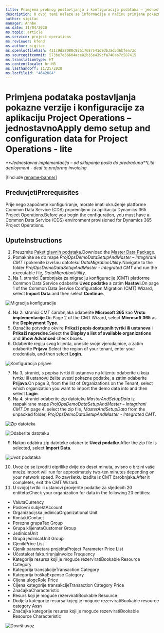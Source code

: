 ```yaml
---
title: Primjena probnog postavljanja i konfiguracija podataka – jednostavno
description: U ovoj temi nalaze se informacije o načinu primjene pokaznih postavki i konfiguracijskih podataka za aplikaciju Project Operations.
author: sigitac
manager: Annbe
ms.date: 11/04/2020
ms.topic: article
ms.service: project-operations
ms.reviewer: kfend
ms.author: sigitac
ms.openlocfilehash: 421c9d28088c92617687641d93b3ad5d6bfea73c
ms.sourcegitcommit: 573be7e36604ace82b35e439cfa748aa7c587415
ms.translationtype: HT
ms.contentlocale: hr-HR
ms.lasthandoff: 11/25/2020
ms.locfileid: "4642084"
---
```

# <a name="apply-demo-setup-and-configuration-data-for-project-operations---lite"></a><span data-ttu-id="170dd-103">Primjena podataka postavljanja pokazne verzije i konfiguracije za aplikaciju Project Operations – jednostavno</span><span class="sxs-lookup"><span data-stu-id="170dd-103">Apply demo setup and configuration data for Project Operations - lite</span></span> 

<span data-ttu-id="170dd-104">_\*\*Jednostavna implementacija – od sklapanja posla do predračuna_</span><span class="sxs-lookup"><span data-stu-id="170dd-104">_\*\*Lite deployment - deal to proforma invoicing_</span></span>

[!include [rename-banner](~/includes/cc-data-platform-banner.md)]

## <a name="prerequisites"></a><span data-ttu-id="170dd-105">Preduvjeti</span><span class="sxs-lookup"><span data-stu-id="170dd-105">Prerequisites</span></span>

<span data-ttu-id="170dd-106">Prije nego započnete konfiguriranje, morate imati okruženje platforme Common Data Service (CDS) pripremljeno za aplikaciju Dynamics 365 Project Operations.</span><span class="sxs-lookup"><span data-stu-id="170dd-106">Before you begin the configuration, you must have a Common Data Service (CDS) environment provisioned for Dynamics 365 Project Operations.</span></span>


## <a name="instructions"></a><span data-ttu-id="170dd-107">Upute</span><span class="sxs-lookup"><span data-stu-id="170dd-107">Instructions</span></span>

1. <span data-ttu-id="170dd-108">Preuzmite [Paket glavnih podataka](https://download.microsoft.com/download/3/4/1/341bf279-a64f-4baa-af31-ce624859b518/ProjOpsSampleSetupData%20-%20CE%20only%20CMT.zip).</span><span class="sxs-lookup"><span data-stu-id="170dd-108">Download the [Master Data Package](https://download.microsoft.com/download/3/4/1/341bf279-a64f-4baa-af31-ce624859b518/ProjOpsSampleSetupData%20-%20CE%20only%20CMT.zip).</span></span> 
2. <span data-ttu-id="170dd-109">Pomaknite se do mape *ProjOpsDemoDataSetupAndMaster – Integrirani CMT* i pokrenite izvršnu datoteku *DataMigrationUtility*.</span><span class="sxs-lookup"><span data-stu-id="170dd-109">Navigate to the folder *ProjOpsDemoDataSetupAndMaster - Integrated CMT* and run the executable file, *DataMigrationUtility*.</span></span>
3. <span data-ttu-id="170dd-110">Na 1. stranici Čarobnjaka za migraciju konfiguracije (CMT) platforme Common Data Service odaberite **Uvez podatke** a zatim **Nastavi**.</span><span class="sxs-lookup"><span data-stu-id="170dd-110">On page 1 of the Common Data Service Configuration Migration (CMT) Wizard, select **Import Data** and then select **Continue**.</span></span>

![Migracija konfiguracije](./media/1ConfigurationMigration.png)

4. <span data-ttu-id="170dd-112">Na 2. stranici CMT čarobnjaka odaberite **Microsoft 365** kao **Vrstu implementacije**.</span><span class="sxs-lookup"><span data-stu-id="170dd-112">On Page 2 of the CMT Wizard, select **Microsoft 365** as the **Deployment Type**.</span></span>
5. <span data-ttu-id="170dd-113">Označite potvrdne okvire **Prikaži popis dostupnih tvrtki ili ustanova** i **Prikaži napredne**.</span><span class="sxs-lookup"><span data-stu-id="170dd-113">Select the **Display a list of available organizations** and **Show Advanced** check boxes.</span></span>
6. <span data-ttu-id="170dd-114">Odaberite regiju svog klijenta, unesite svoje vjerodajnice, a zatim odaberite **Prijava**.</span><span class="sxs-lookup"><span data-stu-id="170dd-114">Select the region of your tenant, enter your credentials, and then select **Login**.</span></span>

![Konfiguracija prijave](./media/2ConfigurationSignin.png)

7. <span data-ttu-id="170dd-116">Na 3. stranici, s popisa tvrtki ili ustanova na klijentu odaberite u koju tvrtku ili ustanovu želite uvesti pokazne podatke, a zatim odaberite **Prijava**.</span><span class="sxs-lookup"><span data-stu-id="170dd-116">On page 3, from the list of Organizations on the Tenant, select which organization you want to import the demo data into and then select **Login**.</span></span>
8. <span data-ttu-id="170dd-117">Na 4. stranici odaberite zip datoteku *MasterAndSetupData* iz raspakirane mape *ProjOpsDemoDataSetupAndMaster – Integrirani CMT*.</span><span class="sxs-lookup"><span data-stu-id="170dd-117">On page 4, select the zip file, *MasterAndSetupData* from the unpacked folder, *ProjOpsDemoDataSetupAndMaster - Integrated CMT*.</span></span>

![Zip datoteka](./media/3ZipFile.png)

![Odaberite datoteku](./media/4SelectAFile.png)

9. <span data-ttu-id="170dd-120">Nakon odabira zip datoteke odaberite **Uvezi podatke**.</span><span class="sxs-lookup"><span data-stu-id="170dd-120">After the zip file is selected, select **Import Data**.</span></span>

![Uvoz podataka](./media/5ImportData.png)

10. <span data-ttu-id="170dd-122">Uvoz će se izvoditi otprilike dvije do deset minuta, ovisno o brzini vaše mreže.</span><span class="sxs-lookup"><span data-stu-id="170dd-122">Import will run for approximately two-ten minutes depending on your network speed.</span></span> <span data-ttu-id="170dd-123">Po završetku izađite iz CMT čarobnjaka.</span><span class="sxs-lookup"><span data-stu-id="170dd-123">After it completes, exit the CMT Wizard.</span></span> 
11. <span data-ttu-id="170dd-124">U svojoj tvrtki ili ustanovi provjerite podatke za sljedećih 20 entiteta:</span><span class="sxs-lookup"><span data-stu-id="170dd-124">Check your organization for data in the following 20 entities:</span></span>

-   <span data-ttu-id="170dd-125">Valuta</span><span class="sxs-lookup"><span data-stu-id="170dd-125">Currency</span></span>
-   <span data-ttu-id="170dd-126">Poslovni subjekt</span><span class="sxs-lookup"><span data-stu-id="170dd-126">Account</span></span>
-   <span data-ttu-id="170dd-127">Organizacijska jedinica</span><span class="sxs-lookup"><span data-stu-id="170dd-127">Organizational Unit</span></span>
-   <span data-ttu-id="170dd-128">Kontakt</span><span class="sxs-lookup"><span data-stu-id="170dd-128">Contact</span></span>
-   <span data-ttu-id="170dd-129">Porezna grupa</span><span class="sxs-lookup"><span data-stu-id="170dd-129">Tax Group</span></span>
-   <span data-ttu-id="170dd-130">Grupa klijenata</span><span class="sxs-lookup"><span data-stu-id="170dd-130">Customer Group</span></span>
-   <span data-ttu-id="170dd-131">Jedinica</span><span class="sxs-lookup"><span data-stu-id="170dd-131">Unit</span></span>
-   <span data-ttu-id="170dd-132">Grupa jedinica</span><span class="sxs-lookup"><span data-stu-id="170dd-132">Unit Group</span></span>
-   <span data-ttu-id="170dd-133">Cjenik</span><span class="sxs-lookup"><span data-stu-id="170dd-133">Price List</span></span>
-   <span data-ttu-id="170dd-134">Cjenik parametara projekta</span><span class="sxs-lookup"><span data-stu-id="170dd-134">Project Parameter Price List</span></span> 
-   <span data-ttu-id="170dd-135">Učestalost fakturiranja</span><span class="sxs-lookup"><span data-stu-id="170dd-135">Invoice Frequency</span></span>
-   <span data-ttu-id="170dd-136">Kategorija resursa koji je moguće rezervirati</span><span class="sxs-lookup"><span data-stu-id="170dd-136">Bookable Resource Category</span></span>
-   <span data-ttu-id="170dd-137">Kategorija transakcije</span><span class="sxs-lookup"><span data-stu-id="170dd-137">Transaction Category</span></span>
-   <span data-ttu-id="170dd-138">Kategorija troška</span><span class="sxs-lookup"><span data-stu-id="170dd-138">Expense Category</span></span>
-   <span data-ttu-id="170dd-139">Cijena uloge</span><span class="sxs-lookup"><span data-stu-id="170dd-139">Role Price</span></span>
-   <span data-ttu-id="170dd-140">Cijena kategorije transakcije</span><span class="sxs-lookup"><span data-stu-id="170dd-140">Transaction Category Price</span></span>
-   <span data-ttu-id="170dd-141">Značajka</span><span class="sxs-lookup"><span data-stu-id="170dd-141">Characteristic</span></span>
-   <span data-ttu-id="170dd-142">Resurs koji je moguće rezervirati</span><span class="sxs-lookup"><span data-stu-id="170dd-142">Bookable Resource</span></span>
-   <span data-ttu-id="170dd-143">Dodjela kategorije resursa kojeg je moguće rezervirati</span><span class="sxs-lookup"><span data-stu-id="170dd-143">Bookable resource category Assn</span></span>
-   <span data-ttu-id="170dd-144">Značajka kategorije resursa koji je moguće rezervirati</span><span class="sxs-lookup"><span data-stu-id="170dd-144">Bookable Resource Characteristic</span></span>

![Dovrši uvoz](./media/6CompleteImport.png)
